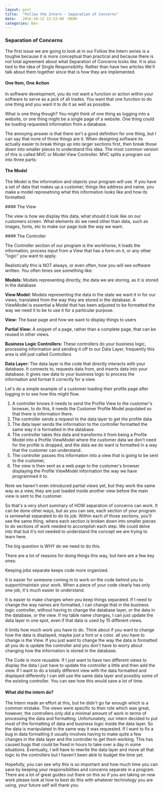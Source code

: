 ```yaml
---
layout: post
title:  "Follow the Intern - Separation of Concerns"
date:   2016-10-12 12:33:08 -0600
categories: Dev
---
```

### Separation of Concerns

The first issue we are going to look at in our Follow the Intern series is a toughie because it is more conceptual than practical and because there is not total agreement
about what Separation of Concerns looks like. It is also tied to the idea of Single Responsibility. Rather than have two articles We'll talk about them together since that is how they are implemented.

#### One Item, One Action

In software development, you do not want a function or action within your software to serve as a jack of all trades. You want that one function to do one thing and you want it to do it as well as possible.

What is one thing though? You might think of one thing as logging into a website, or one thing might be a single page of a website. One thing could be loading requested information from a database.

The annoying answer is that there isn't a good definition for one thing, but I can say that none of those things are it. When designing software its actually easier to break things up into larger sections first, then break those down into smaller pieces to understand this idea. The most common version of this is called MVC or Model View Controller. MVC splits a program out into three parts:

#### The Model
<p>The Model is the information and objects your program will use. If you have a set of data that makes up a customer, things like address and name, you make a model represetning what this information looks like and how its formatted.</p>
#### The View
<p>The view is how we display this data, what should it look like on our customers screen. What elements do we need other than data, such as images, fonts, etc to make our page look the way we want. </p>
#### The Controller
<p>The Controller section of our program is the workhorse, it loads the information, process input from a View that has a form on it, or any other "logic" you want to apply.</p>

Realistically this is NOT always, or even often, how you will see software written. You often times see something like:

<strong>Models:</strong> Models representing directly, the data we are storing, as it is stored in the database

<strong>View Model:</strong>  Models representing the data in the state we want it in for our views, translated from the way they are stored in the database. A ViewModel is essential a Model that has been adjusted to be formatted the way we need it to be to use it for a particular purpose.

<strong>View:</strong>  The base page and how we want to display things to users

<strong>Partial View:</strong>  A snippet of a page, rather than a complete page, that can be reused in other views.

<strong>Business Logic Controllers:</strong>  These controllers do your business logic, processing information and sending it off to our Data Layer, frequently this area is still just called Controllers

<strong>Data Layer:</strong>  The data layer is the code that directly interacts with your database. It connects to, requests data from, and inserts data into your database. It gives raw data to your business logic to process the information and format it correctly for a view.

Let's do a simple example of a customer loading their profile page after logging in to see how this might flow.

1. A controller knows it needs to send the Profile View to the customer's browser, to do this, it needs the Customer Profile Model populated so that there is information there.
2. The controller sends a request to the data layer to get the profile data
3. The data layer sends the information to the controller formatted the same way it is formatted in the database.
4. The controller takes this data and transforms it from being a Profile Model into a Profile ViewModel where the customer data we don't need for the profile is dropped, and the data we do want is formatted in a way that the customer can understand. 
5. The controller passes this information into a view that is going to be sent to the customer,
6. The view is then sent as a web page to the customer's browser displaying the Profile ViewModel information the way we have programmed it to. 

<object class="center" data="/media/images/MVCSingleViewFlow.svg" type="image/svg+xml">
</object>

Note we haven't even introduced partial views yet, but they work the same way as a view, they are just loaded inside another view before the main view is sent to the customer. 

So that's a very short summary of HOW separation of concerns can work. It can be done other ways, but as you can see, each section of your program is somewhat separated to do its job. Within each of those sections, you'll see the same thing, where each section is broken down into smaller pieces to do sections of work needed to accomplish each step. We could delve into that but it's not needed to understand the concept we are trying to learn here. 

The big question is WHY do we need to do this. 

There are a lot of reasons for doing things this way, but here are a few key ones:

Keeping jobs separate keeps code more organized. 

It is easier for someone coming in to work on the code behind you to support/maintain your work. When a piece of your code clearly has only one job, it's much easier to understand.

It is easier to make changes when you keep things separated. If I need to change the way names are formatted, I can change that in the business logic controller, without having to change the database layer, or the data in the database, or the view. If my table name changes, I can just update the data layer in one spot, even if that data is used by 15 different views. 

It limits how much work you have to do. Think about if you want to change how the data is displayed, maybe just a font or a color. all you have to change is the View. If you just want to change the way the data is formatted
all you do is update the controller and you don't have to worry about changing how the information is stored in the database.

The Code is more reusable. If I just want to have two different views to display the data I just have to update the controller a little and then add the view. If I want to do a totally different view 
with the data formatted and displayed differently I can still use the same data layer and possibly some of the existing controller. You can see how this would save a lot of time.

#### What did the intern do?
The Intern made an effort at this, but he didn't go far enough which is a common mistake. The views were specific to their role which was great, however, the controllers only did a minimal amount of work
in terms of processing the data and formatting. Unfortunately, our intern decided to put most of the formatting of data and business logic inside the data layer. So the data is manipulated in the same way it
was requested. If I want to fix a bug in data formatting it usually involves having to make quite a few changes in the data layer and the controller to get them working. This has caused bugs that could 
be fixed in hours to take over a day in some situations. Eventually, I will have to rewrite the data layer and move all that logic to the controllers but I haven't been able to budget the time yet. 

Hopefully, you can see why this is so important and how much time you can save by keeping your responsibilities and concerns separate in a program. There are a lot of great guides out there on this so if
you are taking on new work please look at how to best do this with whatever technology you are using, your future self will thank you.